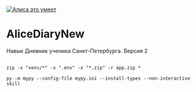 <a href="https://dialogs.yandex.ru/store/skills/b8a33e52-cifrovoj-dnevnik?utm_source=site&utm_medium=badge&utm_campaign=v1&utm_term=d1" target="_blank"><img alt="Алиса это умеет" src="https://dialogs.s3.yandex.net/badges/v1-term1.svg"/></a>

# AliceDiaryNew
Навык Дневник ученика Санкт-Петербурга. Версия 2

## 


```
zip -x "venv/*" -x ".env" -x "*.zip" -r app.zip *
```

```
py -m mypy --config-file mypy.ini --install-types --non-interactive skill
```

